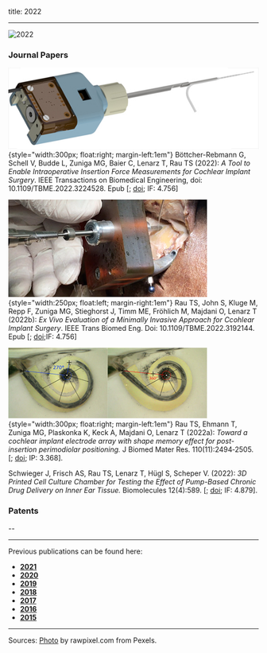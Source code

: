 title: 2022
- - -
![2022](BannerPaper2022.jpg)

### Journal Papers

<!-- Aufbau eines Eintrags in der Rubrik "Journal Papers" -->
<!-- Grafical Abstract einfügen mittels: ![GraficalAbstract](FileName.jpg){style="width:400px; float:left; margin-right:1em"} - Die Grafik muss dafür als Datei FilneName.jpg im Ordner /cas/publications/ gespeichert sein. Über den Wert width:400px kann die Breite noch angepasst werden, so dass es mit dem umfließenden Text gut aussieht. -->
<!-- Stern-Icon einfügen mittels: <span class="glyphicon glyphicon-star" aria-hidden="true"></span> -->
<!-- Autorenliste; Titel des Artikels kursiv durch vorangestellste und nachfolgend Unterstriche -->
<!-- in eckigen Klammern \[ und \] folgen dann Links auf den Volltext und die DOI sowie den Impact-Faktor, falls vorhanden: -->
<!-- \[[<span class="glyphicon glyphicon-file" aria-hidden="true"></span>](https://www.LinkAufVolltext.pdf) bzw. [<span class="glyphicon glyphicon-link" aria-hidden="true"></span> doi](https://www.LinkAufDOI); IF: 3.239\] -->

![GraficalAbstract](GraficalAbstract_Boettcher2022.jpg){style="width:300px; float:right; margin-left:1em"}
<span class="glyphicon glyphicon-star" aria-hidden="true"></span>
Böttcher-Rebmann G, Schell V, Budde L, Zuniga MG, Baier C, Lenarz T, Rau TS (2022): _A Tool to Enable Intraoperative Insertion Force Measurements for Cochlear Implant Surgery_. IEEE Transactions on Biomedical Engineering, doi: 10.1109/TBME.2022.3224528. Epub \[[<span class="glyphicon glyphicon-file" aria-hidden="true"></span>](https://ieeexplore.ieee.org/stamp/stamp.jsp?tp=&arnumber=9963684); [<span class="glyphicon glyphicon-link" aria-hidden="true"></span> doi](https://ieeexplore.ieee.org/document/9963684); IF: 4.756\]

![GraficalAbstract](GraficalAbstract_Rau2022b.jpg){style="width:250px; float:left; margin-right:1em"}
<span class="glyphicon glyphicon-star" aria-hidden="true"></span>
Rau TS, John S, Kluge M, Repp F, Zuniga MG, Stieghorst J, Timm ME, Fröhlich M, Majdani O, Lenarz T (2022b): _Ex Vivo Evaluation of a Minimally Invasive Approach for Ccohlear Implant Surgery_. IEEE Trans Biomed Eng. Doi: 10.1109/TBME.2022.3192144. Epub \[[<span class="glyphicon glyphicon-file" aria-hidden="true"></span>](https://ieeexplore.ieee.org/stamp/stamp.jsp?tp=&arnumber=9851918); [<span class="glyphicon glyphicon-link" aria-hidden="true"></span> doi](https://ieeexplore.ieee.org/document/9851918);IF: 4.756\]

![GraficalAbstract](GraficalAbstract_Rau2022a.jpg){style="width:300px; float:right; margin-left:1em"}
<span class="glyphicon glyphicon-star" aria-hidden="true"></span>
Rau TS, Ehmann T, Zuniga MG, Plaskonka K, Keck A, Majdani O, Lenarz T (2022a): _Toward a cochlear implant electrode array with shape memory effect for post-insertion perimodiolar positioning._ J Biomed Mater Res. 110(11):2494‐2505. \[[<span class="glyphicon glyphicon-file" aria-hidden="true"></span>](https://onlinelibrary.wiley.com/doi/epdf/10.1002/jbm.b.35107); [<span class="glyphicon glyphicon-link" aria-hidden="true"></span> doi](https://doi.org/10.1002/jbm.b.35107); IP: 3.368\].

<span class="glyphicon glyphicon-star" aria-hidden="true"></span>
Schwieger J, Frisch AS, Rau TS, Lenarz T, Hügl S, Scheper V. (2022): _3D Printed Cell Culture Chamber for Testing the Effect of Pump-Based Chronic Drug Delivery on Inner Ear Tissue._ Biomolecules 12(4):589. \[[<span class="glyphicon glyphicon-file" aria-hidden="true"></span>](https://www.mdpi.com/2218-273X/12/4/589/pdf); [<span class="glyphicon glyphicon-link" aria-hidden="true"></span> doi](https://doi.org/10.3390/biom12040589); IF: 4.879\]. 



### Patents
--

- - -

Previous publications can be found here:

* [**2021**](t2021.html)
* [**2020**](u2020.html)
* [**2019**](v2019.html)
* [**2018**](w2018.html)
* [**2017**](x2017.html)
* [**2016**](y2016.html)
* [**2015**](z2015.html)

- - - 
Sources: [Photo](https://www.pexels.com/photo/woman-uses-black-typewriter-917476) by rawpixel.com from Pexels.

